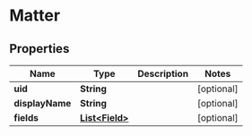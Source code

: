 

# Matter


## Properties

Name | Type | Description | Notes
------------ | ------------- | ------------- | -------------
**uid** | **String** |  |  [optional]
**displayName** | **String** |  |  [optional]
**fields** | [**List&lt;Field&gt;**](Field.md) |  |  [optional]



